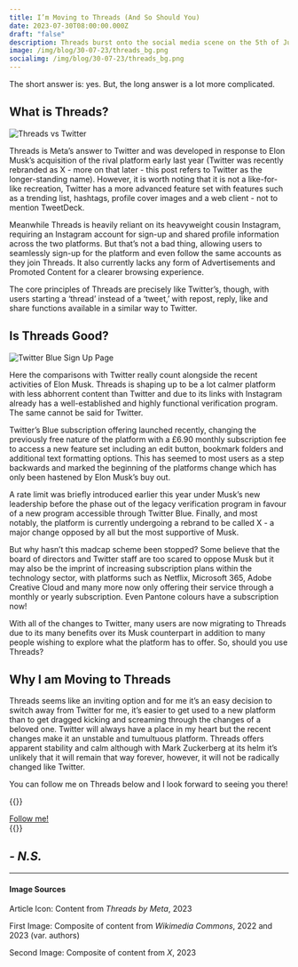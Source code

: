 ```yaml
---
title: I’m Moving to Threads (And So Should You)
date: 2023-07-30T08:00:00.000Z
draft: "false"
description: Threads burst onto the social media scene on the 5th of July this year and whilst it has certainly gained attention, is it a good platform and should you use it?
image: /img/blog/30-07-23/threads_bg.png
socialimg: /img/blog/30-07-23/threads_bg.png
---
```


The short answer is: yes. But, the long answer is a lot more complicated.

## What is Threads?

![Threads vs Twitter](/img/blog/30-07-23/threads_v_twitter.png)

Threads is Meta’s answer to Twitter and was developed in response to Elon Musk’s acquisition of the rival platform early last year (Twitter was recently rebranded as X - more on that later - this post refers to Twitter as the longer-standing name). However, it is worth noting that it is not a like-for-like recreation, Twitter has a more advanced feature set with features such as a trending list, hashtags, profile cover images and a web client - not to mention TweetDeck.

Meanwhile Threads is heavily reliant on its heavyweight cousin Instagram, requiring an Instagram account for sign-up and shared profile information across the two platforms. But that’s not a bad thing, allowing users to seamlessly sign-up for the platform and even follow the same accounts as they join Threads. It also currently lacks any form of Advertisements and Promoted Content for a clearer browsing experience.

The core principles of Threads are precisely like Twitter’s, though, with users starting a ‘thread’ instead of a ‘tweet,’ with repost, reply, like and share functions available in a similar way to Twitter.

## Is Threads Good?

![Twitter Blue Sign Up Page](/img/blog/30-07-23/twitter_blue.png)

Here the comparisons with Twitter really count alongside the recent activities of Elon Musk. Threads is shaping up to be a lot calmer platform with less abhorrent content than Twitter and due to its links with Instagram already has a well-established and highly functional verification program. The same cannot be said for Twitter.

Twitter’s Blue subscription offering launched recently, changing the previously free nature of the platform with a £6.90 monthly subscription fee to access a new feature set including an edit button, bookmark folders and additional text formatting options. This has seemed to most users as a step backwards and marked the beginning of the platforms change which has only been hastened by Elon Musk’s buy out.

A rate limit was briefly introduced earlier this year under Musk’s new leadership before the phase out of the legacy verification program in favour of a new program accessible through Twitter Blue. Finally, and most notably, the platform is currently undergoing a rebrand to be called X - a major change opposed by all but the most supportive of Musk.

But why hasn’t this madcap scheme been stopped? Some believe that the board of directors and Twitter staff are too scared to oppose Musk but it may also be the imprint of increasing subscription plans within the technology sector, with platforms such as Netflix, Microsoft 365, Adobe Creative Cloud and many more now only offering their service through a monthly or yearly subscription. Even Pantone colours have a subscription now!

With all of the changes to Twitter, many users are now migrating to Threads due to its many benefits over its Musk counterpart in addition to many people wishing to explore what the platform has to offer. So, should you use Threads?

## Why I am Moving to Threads

Threads seems like an inviting option and for me it’s an easy decision to switch away from Twitter for me, it’s easier to get used to a new platform than to get dragged kicking and screaming through the changes of a beloved one. Twitter will always have a place in my heart but the recent changes make it an unstable and tumultuous platform. Threads offers apparent stability and calm although with Mark Zuckerberg at its helm it’s unlikely that it will remain that way forever, however, it will not be radically changed like Twitter.

You can follow me on Threads below and I look forward to seeing you there!

{{<rawhtml>}}

<div class="tc">
<a href="https://www.threads.net/@neoskin7" class="btn raise">Follow me!</a>
</div>
{{</rawhtml>}}

## _- N.S._

---

#### Image Sources

Article Icon: Content from _Threads by Meta_, 2023

First Image: Composite of content from _Wikimedia Commons_, 2022 and 2023 (var. authors)

Second Image: Composite of content from _X_, 2023
